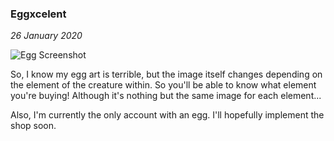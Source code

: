 ### Eggxcelent

_26 January 2020_

![Egg Screenshot](https://i.gyazo.com/9a57d0ab8232c6c6ae4d20669479bda6.png)

So, I know my egg art is terrible, but the image itself changes depending on the element of the creature within. So you'll be able to know what element you're buying! Although it's nothing but the same image for each element...

Also, I'm currently the only account with an egg. I'll hopefully implement the shop soon.

